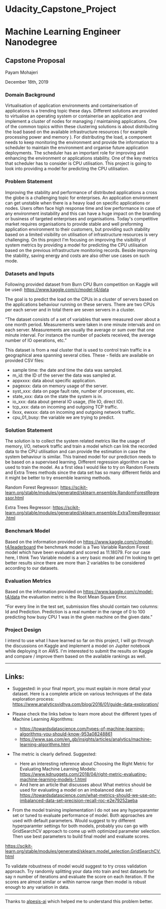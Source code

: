 # Udacity_Capstone_Project

# Machine Learning Engineer Nanodegree
## Capstone Proposal
Payam Mohajeri

December 18th, 2019

### Domain Background
Virtualisation of application environments and containerisation of applications is a trending topic these days. Different solutions are provided to virtualise an operating system or containerise an application and implement a cluster of nodes for managing / maintaining applications. One of the common topics within these clustering solutions is about distributing the load based on the available infrastructure resources ( for example processing power and memory ). For distributing the load, a component needs to keep monitoring the environment and provide the information to a scheduler to maintain the environment and organise future application deployments. The scheduler has an important role for improving and enhancing the environment or applications stability. One of the key metrics that scheduler has to consider is CPU utilisation. This project is going to look into providing a model for predicting the CPU utilisation. 

### Problem Statement
Improving the stability and performance of distributed applications a cross the globe is a challenging topic for enterprises. An application environment can get unstable when there is a heavy load on specific applications or nodes. Users often face high response time and low performance in case of any environment instability and this can have a huge impact on the branding or business of targeted enterprises and organisations. Today's competitive market requires organisations to provide stable and well preforming application environment to their customers, but providing such stability based on a limited visibility on utilisation of infrastructure resources is very challenging. On this project I'm focusing on improving the visibility of system metrics by providing a model for predicting the CPU utilisation based on the previous infrastructure monitoring records. Beside improving the stability, saving energy and costs are also other use cases on such mode.

### Datasets and Inputs
Following provided dataset from Burn CPU Burn competition on Kaggle will be used:
https://www.kaggle.com/c/model-t4/data

The goal is to predict the load on the CPUs in a cluster of servers based on the applications behaviour running on these servers. There are two CPUs per each server and in total there are seven servers in a cluster.

“The dataset consists of a set of variables that were measured over about a one month period. Measurements were taken in one minute intervals and on each server. Measurements are usually the average or sum over that one minute interval. For instance the number of packets received, the average number of IO operations, etc.”

This dataset is from a real cluster that is used to control train traffic in a geographical area spanning several cities. These - fields are available on provided CSV files:
- sample time: the date and time the data was sampled.
- m_id: the ID of the server the data was sampled at.
- appxxxx: data about specific application.
- pagexxx: data on memory usage of the server.
- syst_xxx: data on page fault rate, number of processes, etc.
- state_xxx: data on the state the system is in.
- io_xxx: data about general IO usage, (file IO, direct IO).
- tcp_xxx: data on incoming and outgoing TCP traffic.
- llxxx, ewxxx: data on incoming and outgoing network traffic.
- cpu_01_busy: the variable we are trying to predict.

### Solution Statement
The solution is to collect the system related metrics like the usage of memory, I/O, network traffic and train a model which can link the recorded data to the CPU utilisation and can provide the estimation in case the system behaviour is similar. This trained model for our prediction needs to be based on a supervised learning. Different regression algorithm can be used to train the model. As a first idea I would like to try on Random Forests and Extra Trees methods since the data set has so many different fields and it might be better to try ensemble learning methods.

Random Forest Regressor:
https://scikit-learn.org/stable/modules/generated/sklearn.ensemble.RandomForestRegressor.html

Extra Trees Regressor:
https://scikit-learn.org/stable/modules/generated/sklearn.ensemble.ExtraTreesRegressor.html

### Benchmark Model
Based on the information provided on https://www.kaggle.com/c/model-t4/leaderboard the benchmark model is a Two Variable Random Forest model which have been evaluated and scored as 11.18079. For our case here, I think Two Variable model is a very basic model and I’m looking to get better results since there are more than 2 variables to be considered according to our datasets.

### Evaluation Metrics
Based on the information provided on https://www.kaggle.com/c/model-t4/data the evaluation metric is the Root Mean Square Error.

“For every line in the  test set, submission files should contain two columns: Id and Prediction.  Prediction is a real number in the range of 0 to 100 predicting how busy CPU 1 was in the given machine on the given date.”

### Project Design
I intend to use what I have learned so far on this project, I will go through the discussions on Kaggle and implement a model on Jupiter notebook while deploying it on AWS. I'm interested to submit the results on Kaggle and compare / improve them based on the available rankings as well.


------------
## Links:
- Suggested: in your final report, you must explain in more detail your dataset. Here is a complete article on various techniques of the data exploration process: https://www.analyticsvidhya.com/blog/2016/01/guide-data-exploration/

- Please check the links below to learn more about the different types of Machine Learning Algorithms:
    - https://towardsdatascience.com/types-of-machine-learning-algorithms-you-should-know-953a08248861
    - https://www.sas.com/en_gb/insights/articles/analytics/machine-learning-algorithms.html

- The metric is clearly defined. Suggested:
    - Here an interesting reference about Choosing the Right Metric for Evaluating Machine Learning Models: https://www.kdnuggets.com/2018/04/right-metric-evaluating-machine-learning-models-1.html
    - And here an article that discusses about What metrics should be used for evaluating a model on an imbalanced data set: https://towardsdatascience.com/what-metrics-should-we-use-on-imbalanced-data-set-precision-recall-roc-e2e79252aeba

- From the model training implementation I do not see any hyperparamter set or tuned to evaluate performance of model. Both approaches are used with default parameters. Would suggest to try different hyperparamter settings for both models, probably you can go with GridSearchCV approach to come up with optimized parameter selection. Then use best parameters to build final model and evaluate scores.

https://scikit-learn.org/stable/modules/generated/sklearn.model_selection.GridSearchCV.html

To validate robustness of model would suggest to try cross validation approach. Try randomly splitting your data into train and test datasets for say n number of iterations and evaluate the score on each iteration. If the scores are almost similar or within narrow range then model is robust enough to any variation in data.

---------
Thanks to [alpesis-ai](https://github.com/alpesis-ai) which helped me to understand this problem better.